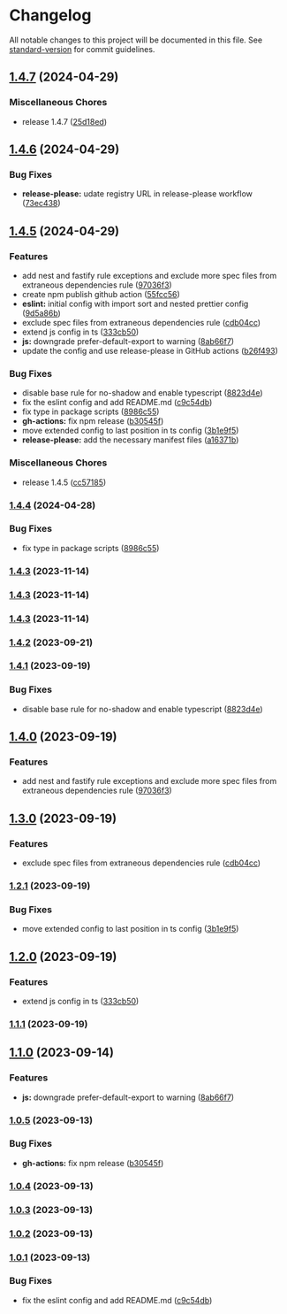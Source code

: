 # Changelog

All notable changes to this project will be documented in this file. See [standard-version](https://github.com/conventional-changelog/standard-version) for commit guidelines.

## [1.4.7](https://github.com/Nos-Futurs/eslint-prettier-config/compare/eslint-config-v1.4.6...eslint-config-v1.4.7) (2024-04-29)


### Miscellaneous Chores

* release 1.4.7 ([25d18ed](https://github.com/Nos-Futurs/eslint-prettier-config/commit/25d18ed4746b85b6ca64873512a94e553912e676))

## [1.4.6](https://github.com/Nos-Futurs/eslint-prettier-config/compare/eslint-config-v1.4.5...eslint-config-v1.4.6) (2024-04-29)


### Bug Fixes

* **release-please:** udate registry URL in release-please workflow ([73ec438](https://github.com/Nos-Futurs/eslint-prettier-config/commit/73ec4381b5969af810bd3233f0c71e804e342084))

## [1.4.5](https://github.com/Nos-Futurs/eslint-prettier-config/compare/eslint-config-v1.4.4...eslint-config-v1.4.5) (2024-04-29)


### Features

* add nest and fastify rule exceptions and exclude more spec files from extraneous dependencies rule ([97036f3](https://github.com/Nos-Futurs/eslint-prettier-config/commit/97036f3fafd221f79f90ecfcf407c140357cc288))
* create npm publish github action ([55fcc56](https://github.com/Nos-Futurs/eslint-prettier-config/commit/55fcc569b6bc258e75b32f102475c6015aefa8a1))
* **eslint:** initial config with import sort and nested prettier config ([9d5a86b](https://github.com/Nos-Futurs/eslint-prettier-config/commit/9d5a86b87eb8fdcc50dddae744321d92e451c836))
* exclude spec files from extraneous dependencies rule ([cdb04cc](https://github.com/Nos-Futurs/eslint-prettier-config/commit/cdb04cc6206def9644ed1bb2c8d82e57b4bdd561))
* extend js config in ts ([333cb50](https://github.com/Nos-Futurs/eslint-prettier-config/commit/333cb5070ef5371bbbfb4707a653ac69559d2d25))
* **js:** downgrade prefer-default-export to warning ([8ab66f7](https://github.com/Nos-Futurs/eslint-prettier-config/commit/8ab66f78d513ac957995afa09d986443c2b24584))
* update the config and use release-please in GitHub actions ([b26f493](https://github.com/Nos-Futurs/eslint-prettier-config/commit/b26f493a45ddb3c998a3a4a4d85c8c0e736d0902))


### Bug Fixes

* disable base rule for no-shadow and enable typescript ([8823d4e](https://github.com/Nos-Futurs/eslint-prettier-config/commit/8823d4eb9fadd42e7263a81c755718d664e96df0))
* fix the eslint config and add README.md ([c9c54db](https://github.com/Nos-Futurs/eslint-prettier-config/commit/c9c54db0245501eb6b0630e4bad194fb76b108ca))
* fix type in package scripts ([8986c55](https://github.com/Nos-Futurs/eslint-prettier-config/commit/8986c55d0a5766363f77cfe736651f1760e64582))
* **gh-actions:** fix npm release ([b30545f](https://github.com/Nos-Futurs/eslint-prettier-config/commit/b30545f5516883940057f31c8562ad6f5595b17b))
* move extended config to last position in ts config ([3b1e9f5](https://github.com/Nos-Futurs/eslint-prettier-config/commit/3b1e9f59eb6be308969e9b88a6e35d263b0389f9))
* **release-please:** add the necessary manifest files ([a16371b](https://github.com/Nos-Futurs/eslint-prettier-config/commit/a16371b596a49be424c6e354ac82844de1ead6b5))


### Miscellaneous Chores

* release 1.4.5 ([cc57185](https://github.com/Nos-Futurs/eslint-prettier-config/commit/cc57185e350102291ce7e7519e1c816d332c702a))

### [1.4.4](https://github.com/Nos-Futurs/eslint-prettier-config/compare/v1.4.3...v1.4.4) (2024-04-28)


### Bug Fixes

* fix type in package scripts ([8986c55](https://github.com/Nos-Futurs/eslint-prettier-config/commit/8986c55d0a5766363f77cfe736651f1760e64582))

### [1.4.3](https://github.com/Nos-Futurs/eslint-prettier-config/compare/v1.4.2...v1.4.3) (2023-11-14)

### [1.4.3](https://github.com/Nos-Futurs/eslint-prettier-config/compare/v1.4.2...v1.4.3) (2023-11-14)

### [1.4.3](https://github.com/Nos-Futurs/eslint-prettier-config/compare/v1.4.1...v1.4.3) (2023-11-14)

### [1.4.2](https://github.com/Nos-Futurs/eslint-prettier-config/compare/v1.4.1...v1.4.2) (2023-09-21)

### [1.4.1](https://github.com/Nos-Futurs/eslint-prettier-config/compare/v1.4.0...v1.4.1) (2023-09-19)


### Bug Fixes

* disable base rule for no-shadow and enable typescript ([8823d4e](https://github.com/Nos-Futurs/eslint-prettier-config/commit/8823d4eb9fadd42e7263a81c755718d664e96df0))

## [1.4.0](https://github.com/Nos-Futurs/eslint-prettier-config/compare/v1.3.0...v1.4.0) (2023-09-19)


### Features

* add nest and fastify rule exceptions and exclude more spec files from extraneous dependencies rule ([97036f3](https://github.com/Nos-Futurs/eslint-prettier-config/commit/97036f3fafd221f79f90ecfcf407c140357cc288))

## [1.3.0](https://github.com/Nos-Futurs/eslint-prettier-config/compare/v1.2.1...v1.3.0) (2023-09-19)


### Features

* exclude spec files from extraneous dependencies rule ([cdb04cc](https://github.com/Nos-Futurs/eslint-prettier-config/commit/cdb04cc6206def9644ed1bb2c8d82e57b4bdd561))

### [1.2.1](https://github.com/Nos-Futurs/eslint-prettier-config/compare/v1.2.0...v1.2.1) (2023-09-19)


### Bug Fixes

* move extended config to last position in ts config ([3b1e9f5](https://github.com/Nos-Futurs/eslint-prettier-config/commit/3b1e9f59eb6be308969e9b88a6e35d263b0389f9))

## [1.2.0](https://github.com/Nos-Futurs/eslint-prettier-config/compare/v1.1.1...v1.2.0) (2023-09-19)


### Features

* extend js config in ts ([333cb50](https://github.com/Nos-Futurs/eslint-prettier-config/commit/333cb5070ef5371bbbfb4707a653ac69559d2d25))

### [1.1.1](https://github.com/Nos-Futurs/eslint-prettier-config/compare/v1.1.0...v1.1.1) (2023-09-19)

## [1.1.0](https://github.com/Nos-Futurs/eslint-prettier-config/compare/v1.0.5...v1.1.0) (2023-09-14)


### Features

* **js:** downgrade prefer-default-export to warning ([8ab66f7](https://github.com/Nos-Futurs/eslint-prettier-config/commit/8ab66f78d513ac957995afa09d986443c2b24584))

### [1.0.5](https://github.com/Nos-Futurs/eslint-prettier-config/compare/v1.0.4...v1.0.5) (2023-09-13)


### Bug Fixes

* **gh-actions:** fix npm release ([b30545f](https://github.com/Nos-Futurs/eslint-prettier-config/commit/b30545f5516883940057f31c8562ad6f5595b17b))

### [1.0.4](https://github.com/Nos-Futurs/eslint-prettier-config/compare/v1.0.3...v1.0.4) (2023-09-13)

### [1.0.3](https://github.com/Nos-Futurs/eslint-prettier-config/compare/v1.0.2...v1.0.3) (2023-09-13)

### [1.0.2](https://github.com/Nos-Futurs/eslint-prettier-config/compare/v1.0.1...v1.0.2) (2023-09-13)

### [1.0.1](https://github.com/Nos-Futurs/eslint-prettier-config/compare/v1.0.0...v1.0.1) (2023-09-13)


### Bug Fixes

* fix the eslint config and add README.md ([c9c54db](https://github.com/Nos-Futurs/eslint-prettier-config/commit/c9c54db0245501eb6b0630e4bad194fb76b108ca))
